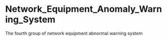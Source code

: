 # Network_Equipment_Anomaly_Warning_System
The fourth group of network equipment abnormal warning system
